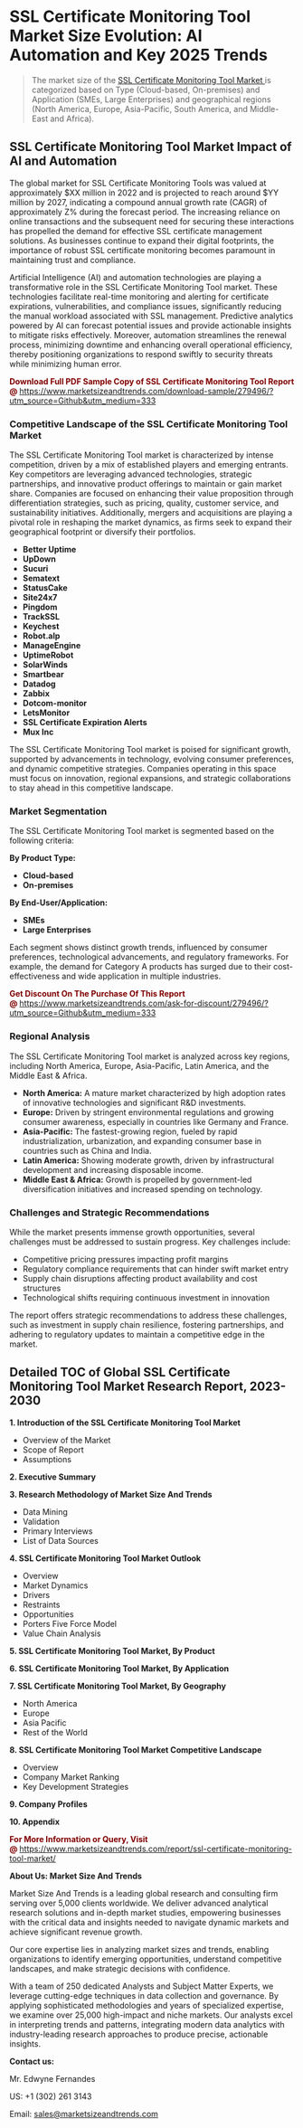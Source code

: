 <h1>SSL Certificate Monitoring Tool Market Size Evolution: AI Automation and Key 2025 Trends</h1><blockquote><p>The market size of the <a href="https://www.marketsizeandtrends.com/download-sample/279496/?utm_source=Github&amp;utm_medium=333" target="_blank">SSL Certificate Monitoring Tool Market </a>is categorized based on Type (Cloud-based, On-premises) and Application (SMEs, Large Enterprises) and geographical regions (North America, Europe, Asia-Pacific, South America, and Middle-East and Africa).</p></blockquote><p><h2>SSL Certificate Monitoring Tool Market Impact of AI and Automation</h2><p>The global market for SSL Certificate Monitoring Tools was valued at approximately $XX million in 2022 and is projected to reach around $YY million by 2027, indicating a compound annual growth rate (CAGR) of approximately Z% during the forecast period. The increasing reliance on online transactions and the subsequent need for securing these interactions has propelled the demand for effective SSL certificate management solutions. As businesses continue to expand their digital footprints, the importance of robust SSL certificate monitoring becomes paramount in maintaining trust and compliance.</p><p>Artificial Intelligence (AI) and automation technologies are playing a transformative role in the SSL Certificate Monitoring Tool market. These technologies facilitate real-time monitoring and alerting for certificate expirations, vulnerabilities, and compliance issues, significantly reducing the manual workload associated with SSL management. Predictive analytics powered by AI can forecast potential issues and provide actionable insights to mitigate risks effectively. Moreover, automation streamlines the renewal process, minimizing downtime and enhancing overall operational efficiency, thereby positioning organizations to respond swiftly to security threats while minimizing human error.</p></p><p><strong><span style="color: #800000;">Download Full PDF Sample Copy of SSL Certificate Monitoring Tool Report @</span>&nbsp;</strong><a href="https://www.marketsizeandtrends.com/download-sample/279496/?utm_source=Github&amp;utm_medium=333">https://www.marketsizeandtrends.com/download-sample/279496/?utm_source=Github&amp;utm_medium=333</a></p><h3>Competitive Landscape of the SSL Certificate Monitoring Tool Market</h3><p>The SSL Certificate Monitoring Tool market is characterized by intense competition, driven by a mix of established players and emerging entrants. Key competitors are leveraging advanced technologies, strategic partnerships, and innovative product offerings to maintain or gain market share. Companies are focused on enhancing their value proposition through differentiation strategies, such as pricing, quality, customer service, and sustainability initiatives. Additionally, mergers and acquisitions are playing a pivotal role in reshaping the market dynamics, as firms seek to expand their geographical footprint or diversify their portfolios.</p><p><strong><p><ul><li>Better Uptime </li><li> UpDown </li><li> Sucuri </li><li> Sematext </li><li> StatusCake </li><li> Site24x7 </li><li> Pingdom </li><li> TrackSSL </li><li> Keychest </li><li> Robot.alp </li><li> ManageEngine </li><li> UptimeRobot </li><li> SolarWinds </li><li> Smartbear </li><li> Datadog </li><li> Zabbix </li><li> Dotcom-monitor </li><li> LetsMonitor </li><li> SSL Certificate Expiration Alerts </li><li> Mux Inc</p></li></ul></p></strong></p><p>The SSL Certificate Monitoring Tool market is poised for significant growth, supported by advancements in technology, evolving consumer preferences, and dynamic competitive strategies. Companies operating in this space must focus on innovation, regional expansions, and strategic collaborations to stay ahead in this competitive landscape.</p><h3>Market Segmentation</h3><p>The SSL Certificate Monitoring Tool market is segmented based on the following criteria:</p><p><strong>By Product Type:</strong></p><p><strong><p><ul><li>Cloud-based </li><li> On-premises</p></li></ul></p></strong></p><p><strong>By End-User/Application:</strong></p><p><strong><p><ul><li>SMEs </li><li> Large Enterprises</p></li></ul></p></strong></p><p>Each segment shows distinct growth trends, influenced by consumer preferences, technological advancements, and regulatory frameworks. For example, the demand for Category A products has surged due to their cost-effectiveness and wide application in multiple industries.</p><p><strong><span style="color: #800000;">Get Discount On The Purchase Of This Report @&nbsp;</span></strong><a href="https://www.marketsizeandtrends.com/ask-for-discount/279496/?utm_source=Github&amp;utm_medium=333">https://www.marketsizeandtrends.com/ask-for-discount/279496/?utm_source=Github&amp;utm_medium=333</a></p><h3>Regional Analysis</h3><p>The SSL Certificate Monitoring Tool market is analyzed across key regions, including North America, Europe, Asia-Pacific, Latin America, and the Middle East &amp; Africa.</p><ul><li><strong>North America:</strong> A mature market characterized by high adoption rates of innovative technologies and significant R&amp;D investments.</li><li><strong>Europe:</strong> Driven by stringent environmental regulations and growing consumer awareness, especially in countries like Germany and France.</li><li><strong>Asia-Pacific:</strong> The fastest-growing region, fueled by rapid industrialization, urbanization, and expanding consumer base in countries such as China and India.</li><li><strong>Latin America:</strong> Showing moderate growth, driven by infrastructural development and increasing disposable income.</li><li><strong>Middle East &amp; Africa:</strong> Growth is propelled by government-led diversification initiatives and increased spending on technology.</li></ul><h3>Challenges and Strategic Recommendations</h3><p>While the market presents immense growth opportunities, several challenges must be addressed to sustain progress. Key challenges include:</p><ul><li>Competitive pricing pressures impacting profit margins</li><li>Regulatory compliance requirements that can hinder swift market entry</li><li>Supply chain disruptions affecting product availability and cost structures</li><li>Technological shifts requiring continuous investment in innovation</li></ul><p>The report offers strategic recommendations to address these challenges, such as investment in supply chain resilience, fostering partnerships, and adhering to regulatory updates to maintain a competitive edge in the market.</p><h2>Detailed TOC of Global SSL Certificate Monitoring Tool Market Research Report, 2023-2030</h2><p><strong>1. Introduction of the SSL Certificate Monitoring Tool Market</strong></p><ul><li>Overview of the Market</li><li>Scope of Report</li><li>Assumptions&nbsp;</li></ul><p><strong>2. Executive Summary</strong></p><p><strong>3. Research Methodology of <strong>Market Size And Trends</strong></strong></p><ul><li>Data Mining</li><li>Validation</li><li>Primary Interviews</li><li>List of Data Sources&nbsp;</li></ul><p><strong>4. SSL Certificate Monitoring Tool Market Outlook</strong></p><ul><li>Overview</li><li>Market Dynamics</li><li>Drivers</li><li>Restraints</li><li>Opportunities</li><li>Porters Five Force Model</li><li>Value Chain Analysis&nbsp;</li></ul><p><strong>5. SSL Certificate Monitoring Tool Market, By Product</strong></p><p><strong>6. SSL Certificate Monitoring Tool Market, By Application</strong></p><p><strong>7. SSL Certificate Monitoring Tool Market, By Geography</strong></p><ul><li>North America</li><li>Europe</li><li>Asia Pacific</li><li>Rest of the World&nbsp;</li></ul><p><strong>8. SSL Certificate Monitoring Tool Market Competitive Landscape</strong></p><ul><li>Overview</li><li>Company Market Ranking</li><li>Key Development Strategies&nbsp;</li></ul><p><strong>9. Company Profiles</strong></p><p><strong>10. Appendix</strong></p><p><strong><span style="color: #800000;">For More Information or Query, Visit @&nbsp;</span></strong><a href="https://www.marketsizeandtrends.com/report/ssl-certificate-monitoring-tool-market/">https://www.marketsizeandtrends.com/report/ssl-certificate-monitoring-tool-market/</a></p><p></p><p><strong>About Us:&nbsp;Market Size And Trends</strong></p><p>Market Size And Trends&nbsp;is a leading global research and consulting firm serving over 5,000 clients worldwide. We deliver advanced analytical research solutions and in-depth market studies, empowering businesses with the critical data and insights needed to navigate dynamic markets and achieve significant revenue growth.</p><p>Our core expertise lies in analyzing market sizes and trends, enabling organizations to identify emerging opportunities, understand competitive landscapes, and make strategic decisions with confidence.</p><p>With a team of 250 dedicated Analysts and Subject Matter Experts, we leverage cutting-edge techniques in data collection and governance. By applying sophisticated methodologies and years of specialized expertise, we examine over 25,000 high-impact and niche markets. Our analysts excel in interpreting trends and patterns, integrating modern data analytics with industry-leading research approaches to produce precise, actionable insights.</p><p><strong>Contact us:</strong></p><p>Mr. Edwyne Fernandes</p><p>US: +1 (302) 261 3143</p><p>Email: <a href="mailto:sales@marketsizeandtrends.com">sales@marketsizeandtrends.com</a>&nbsp;</p>
